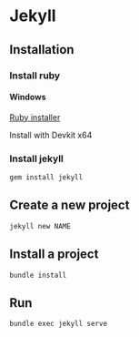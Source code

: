 # Jekyll

## Installation

### Install ruby

#### Windows 

[Ruby installer](https://rubyinstaller.org/downloads/)

Install with Devkit x64

### Install jekyll

```
gem install jekyll
```

## Create a new project

```
jekyll new NAME
```

## Install a project

```
bundle install
```

## Run

```
bundle exec jekyll serve
```
